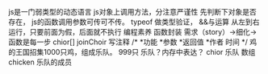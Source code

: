 js是一门弱类型的动态语言
js对象上调用方法，分注意严谨性
先判断下对象是否存在，
js的函数调用参数可传可不传。
typeof 做类型验证，
&&与运算
从左到右运行，只要前面为假，后面就不执行
编程素养
函数封装
需求（story）->细化->函数是每一步
chior[]        joinChoir
写注释
/*
*功能
*参数
*返回值
*作者 时间
*/
鸡的王国招集1000只鸡，组成乐队。
999只
乐队？内存中表达？
chior 乐队 数组
chicken 乐队的成员
